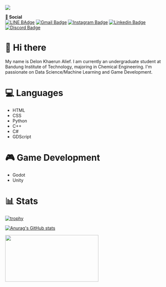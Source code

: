 ![](https://komarev.com/ghpvc/?username=elonsquidion&color=brightgreen)

**💬 Social**  
[![LINE BAdge](https://img.shields.io/badge/-elons13-brightgreen?style=flat&logo=LINE&logoColor=white&link=https://line.me/ti/p/lA6J_r_pAy)](https://line.me/ti/p/lA6J_r_pAy)
[![Gmail Badge](https://img.shields.io/badge/-Delon_Khaerun_Alief-c14438?style=flat&logo=Gmail&logoColor=white&link=mailto:16722052@mahasiswa.itb.ac.id)](mailto:16722052@mahasiswa.itb.ac.id)
[![Instagram Badge](https://img.shields.io/badge/-@ondelon.ka__104-E4405F?style=flat&logo=instagram&logoColor=white&link=https://www.instagram.com/ondelon.ka_104/)](https://www.instagram.com/ondelon.ka_104/)
[![Linkedin Badge](https://img.shields.io/badge/-Delon_Khaerun_Alief-blue?style=flat&logo=Linkedin&logoColor=white&link=https://www.linkedin.com/in/delonkhaerunalief1084/)](https://www.linkedin.com/in/delonkhaerunalief1084/)
[![Discord Badge](https://img.shields.io/badge/-elons%230667-7289da?style=flat&logo=Discord&logoColor=white&link=https://discord.com/users/844944578234810418/)](https://discord.com/users/844944578234810418/)


# 👋 Hi there
My name is Delon Khaerun Alief. I am currently an undergraduate student at Bandung Institute of Technology, majoring in Chemical Engineering. I'm passionate on Data Science/Machine Learning and Game Development.  

# 💻 Languages
- HTML
- CSS
- Python
- C++
- C#
- GDScript

# 🎮 Game Development
- Godot
- Unity

# 📊 Stats

[![trophy](https://github-profile-trophy.vercel.app/?username=elonsquidion&margin-w=15&column=8&theme=darkhub)](https://github.com/ryo-ma/github-profile-trophy)  
  
[![Anurag's GitHub stats](https://github-readme-stats.vercel.app/api?username=elonsquidion&hide=stars,issues)](https://github.com/anuraghazra/github-readme-stats)

<div>
    <a href="https://github.com/elonsquidion/elonsquidion"><img align="center" width="300" height="150" src="https://github-readme-stats.vercel.app/api/top-langs/?username=elonsquidion&layout=compact&hide=jupyter%20notebook,gap&card_width=300&theme=dark" /></a>
</div>
